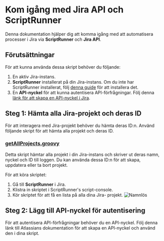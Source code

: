 # Kom igång med Jira API och ScriptRunner

Denna dokumentation hjälper dig att komma igång med att automatisera processer i Jira via **ScriptRunner** och **Jira API**.

## Förutsättningar

För att kunna använda dessa skript behöver du följande:
1. En aktiv Jira-instans.
2. **ScriptRunner** installerat på din Jira-instans. Om du inte har ScriptRunner installerat, följ [denna guide](https://marketplace.atlassian.com/apps/6820/scriptrunner-for-jira) för att installera det.
3. En **API-nyckel** för att kunna autentisera API-förfrågningar. Följ denna [länk för att skapa en API-nyckel i Jira](https://id.atlassian.com/manage-profile/security/api-tokens).

## Steg 1: Hämta alla Jira-projekt och deras ID

För att interagera med Jira-projekt behöver du hämta deras ID:n. Använd följande skript för att hämta alla projekt och deras ID.

### [getAllProjects.groovy](Scripts/get_projects.groovy)

Detta skript hämtar alla projekt i din Jira-instans och skriver ut deras namn, nyckel och ID till loggen. Du kan använda dessa ID:n för att skapa, uppdatera eller ta bort projekt.

För att köra skriptet:
1. Gå till **ScriptRunner** i Jira.
2. Klistra in skriptet i ScriptRunner's script-console.
4. Kör skriptet för att få en lista på alla dina Jira-
projekt.
![Namnlös](https://github.com/user-attachments/assets/3d825575-aa65-45cf-8de9-e87ffbcc7586)

## Steg 2: Lägg till API-nyckel för autentisering
För att autentisera API-förfrågningar behöver du en API-nyckel. Följ denna länk till Atlassians dokumentation för att skapa en API-nyckel och använd den i dina skript.
